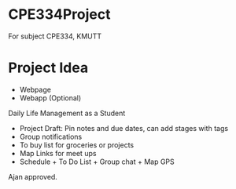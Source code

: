 # CPE334Project
For subject CPE334, KMUTT

# Project Idea
- Webpage
- Webapp (Optional)

Daily Life Management as a Student
- Project Draft: Pin notes and due dates, can add stages with tags
- Group notifications
- To buy list for groceries or projects
- Map Links for meet ups
- Schedule + To Do List + Group chat + Map GPS



Ajan approved.
